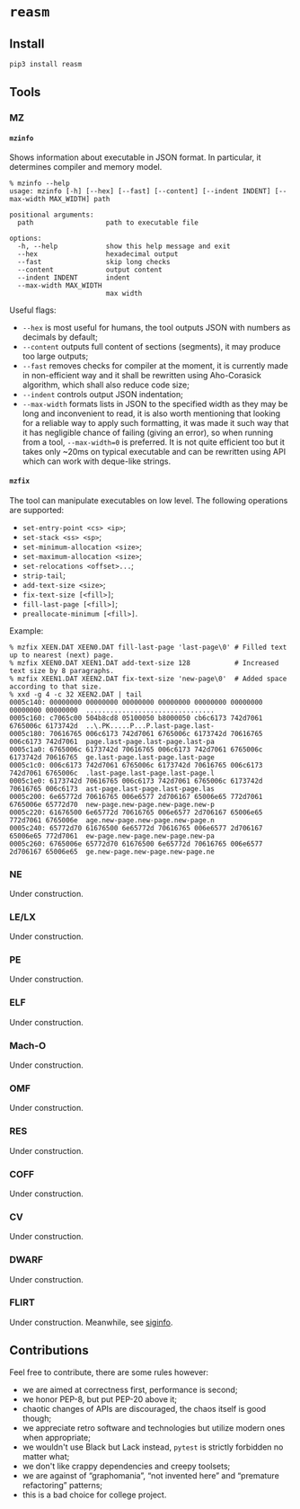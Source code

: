 # `reasm`

## Install

```bash
pip3 install reasm
```

## Tools

### MZ

#### `mzinfo`

Shows information about executable in JSON format. In particular, it determines compiler and memory model.

```
% mzinfo --help
usage: mzinfo [-h] [--hex] [--fast] [--content] [--indent INDENT] [--max-width MAX_WIDTH] path

positional arguments:
  path                  path to executable file

options:
  -h, --help            show this help message and exit
  --hex                 hexadecimal output
  --fast                skip long checks
  --content             output content
  --indent INDENT       indent
  --max-width MAX_WIDTH
                        max width
```

Useful flags:

- `--hex` is most useful for humans, the tool outputs JSON with numbers as decimals by default;
- `--content` outputs full content of sections (segments), it may produce too large outputs;
- `--fast` removes checks for compiler at the moment, it is currently made in non-efficient way and it shall be rewritten using Aho-Corasick algorithm, which shall also reduce code size;
- `--indent` controls output JSON indentation;
- `--max-width` formats lists in JSON to the specified width as they may be long and inconvenient to read, it is also worth mentioning that looking for a reliable way to apply such formatting, it was made it such way that it has negligible chance of failing (giving an error), so when running from a tool, `--max-width=0` is preferred. It is not quite efficient too but it takes only ~20ms on typical executable and can be rewritten using API which can work with deque-like strings.

#### `mzfix`

The tool can manipulate executables on low level. The following operations are supported:

- `set-entry-point <cs> <ip>`;
- `set-stack <ss> <sp>`;
- `set-minimum-allocation <size>`;
- `set-maximum-allocation <size>`;
- `set-relocations <offset>...`;
- `strip-tail`;
- `add-text-size <size>`;
- `fix-text-size [<fill>]`;
- `fill-last-page [<fill>]`;
- `preallocate-minimum [<fill>]`.

Example:

```
% mzfix XEEN.DAT XEEN0.DAT fill-last-page 'last-page\0' # Filled text up to nearest (next) page.
% mzfix XEEN0.DAT XEEN1.DAT add-text-size 128           # Increased text size by 8 paragraphs.
% mzfix XEEN1.DAT XEEN2.DAT fix-text-size 'new-page\0'  # Added space according to that size.
% xxd -g 4 -c 32 XEEN2.DAT | tail
0005c140: 00000000 00000000 00000000 00000000 00000000 00000000 00000000 00000000  ................................
0005c160: c7065c00 504b8cd8 05100050 b8000050 cb6c6173 742d7061 6765006c 6173742d  ..\.PK.....P...P.last-page.last-
0005c180: 70616765 006c6173 742d7061 6765006c 6173742d 70616765 006c6173 742d7061  page.last-page.last-page.last-pa
0005c1a0: 6765006c 6173742d 70616765 006c6173 742d7061 6765006c 6173742d 70616765  ge.last-page.last-page.last-page
0005c1c0: 006c6173 742d7061 6765006c 6173742d 70616765 006c6173 742d7061 6765006c  .last-page.last-page.last-page.l
0005c1e0: 6173742d 70616765 006c6173 742d7061 6765006c 6173742d 70616765 006c6173  ast-page.last-page.last-page.las
0005c200: 6e65772d 70616765 006e6577 2d706167 65006e65 772d7061 6765006e 65772d70  new-page.new-page.new-page.new-p
0005c220: 61676500 6e65772d 70616765 006e6577 2d706167 65006e65 772d7061 6765006e  age.new-page.new-page.new-page.n
0005c240: 65772d70 61676500 6e65772d 70616765 006e6577 2d706167 65006e65 772d7061  ew-page.new-page.new-page.new-pa
0005c260: 6765006e 65772d70 61676500 6e65772d 70616765 006e6577 2d706167 65006e65  ge.new-page.new-page.new-page.ne
```

### NE

Under construction.

### LE/LX

Under construction.

### PE

Under construction.

### ELF

Under construction.

### Mach-O

Under construction.

### OMF

Under construction.

### RES

Under construction.

### COFF

Under construction.

### CV

Under construction.

### DWARF

Under construction.

### FLIRT

Under construction. Meanwhile, see [siginfo](https://github.com/excitoon/siginfo).

## Contributions

Feel free to contribute, there are some rules however:

- we are aimed at correctness first, performance is second;
- we honor PEP-8, but put PEP-20 above it;
- chaotic changes of APIs are discouraged, the chaos itself is good though;
- we appreciate retro software and technologies but utilize modern ones when appropriate;
- we wouldn't use Black but Lack instead, `pytest` is strictly forbidden no matter what;
- we don't like crappy dependencies and creepy toolsets;
- we are against of “graphomania”, “not invented here” and “premature refactoring” patterns;
- this is a bad choice for college project.
